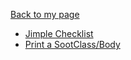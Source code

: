[Back to my page](https://linghuiluo.github.io/)

- [Jimple Checklist](https://gist.github.com/linghuiluo/f937ab3ec656991b4b3ec121d7847b1d)
- [Print a SootClass/Body](https://gist.github.com/linghuiluo/27809528ad273945b0110c1af8cb1d12)
